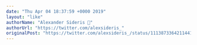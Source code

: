 ```yaml
---
date: "Thu Apr 04 18:37:59 +0000 2019"
layout: "like"
authorName: "Alexander Sideris 🚀"
authorUrl: "https://twitter.com/alexsideris_"
originalPost: "https://twitter.com/alexsideris_/status/1113873364211441664"
---
```

